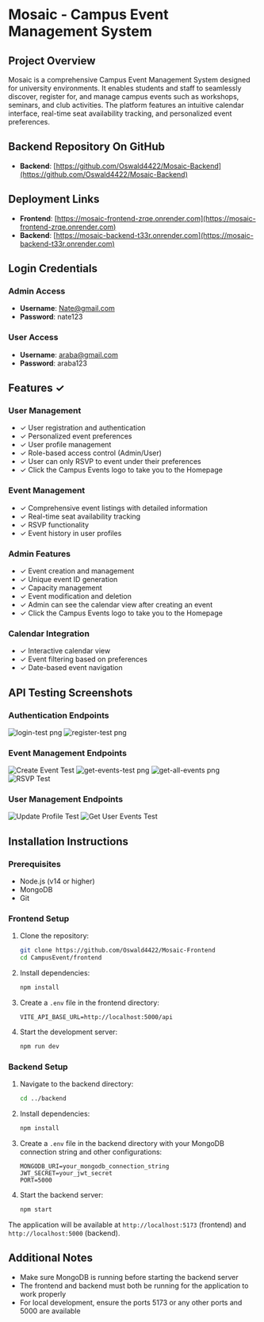 # Mosaic - Campus Event Management System

## Project Overview
Mosaic is a comprehensive Campus Event Management System designed for university environments. It enables students and staff to seamlessly discover, register for, and manage campus events such as workshops, seminars, and club activities. The platform features an intuitive calendar interface, real-time seat availability tracking, and personalized event preferences.

## Backend Repository On GitHub
- **Backend**: [https://github.com/Oswald4422/Mosaic-Backend](https://github.com/Oswald4422/Mosaic-Backend)



## Deployment Links
- **Frontend**: [https://mosaic-frontend-zrqe.onrender.com](https://mosaic-frontend-zrqe.onrender.com)
- **Backend**: [https://mosaic-backend-t33r.onrender.com](https://mosaic-backend-t33r.onrender.com)

## Login Credentials

### Admin Access
- **Username**: Nate@gmail.com
- **Password**: nate123

### User Access
- **Username**: araba@gmail.com
- **Password**: araba123




## Features ✓

### User Management
- ✓ User registration and authentication
- ✓ Personalized event preferences
- ✓ User profile management
- ✓ Role-based access control (Admin/User)
- ✓ User can only RSVP to event under their preferences
- ✓ Click the Campus Events logo to take you to the Homepage

### Event Management
- ✓ Comprehensive event listings with detailed information
- ✓ Real-time seat availability tracking
- ✓ RSVP functionality
- ✓ Event history in user profiles

### Admin Features
- ✓ Event creation and management
- ✓ Unique event ID generation
- ✓ Capacity management
- ✓ Event modification and deletion
- ✓ Admin can see the calendar view after creating an event
- ✓ Click the Campus Events logo to take you to the Homepage

### Calendar Integration
- ✓ Interactive calendar view
- ✓ Event filtering based on preferences
- ✓ Date-based event navigation




## API Testing Screenshots

### Authentication Endpoints
![login-test png](https://github.com/user-attachments/assets/588d513c-d45e-4b2e-bb18-7c55c4b833ec)
![register-test png](https://github.com/user-attachments/assets/977d236b-2106-442c-a8cd-d6ea617855b1)


### Event Management Endpoints
![Create Event Test](./public/images/api-tests/create-event-test.png)
![get-events-test png](https://github.com/user-attachments/assets/4e84d577-7fcf-4492-acf7-ad958ba01f23)
![get-all-events png](https://github.com/user-attachments/assets/de3cb870-0474-4c76-b182-d86f9e2defce)
![RSVP Test](./public/images/api-tests/rsvp-test.png)

### User Management Endpoints
![Update Profile Test](./public/images/api-tests/update-profile-test.png)
![Get User Events Test](./public/images/api-tests/user-events-test.png)




## Installation Instructions
### Prerequisites
- Node.js (v14 or higher)
- MongoDB
- Git

### Frontend Setup
1. Clone the repository:
   ```bash
   git clone https://github.com/Oswald4422/Mosaic-Frontend
   cd CampusEvent/frontend
   ```

2. Install dependencies:
   ```bash
   npm install
   ```

3. Create a `.env` file in the frontend directory:
   ```
   VITE_API_BASE_URL=http://localhost:5000/api
   ```

4. Start the development server:
   ```bash
   npm run dev
   ```


### Backend Setup
1. Navigate to the backend directory:
   ```bash
   cd ../backend
   ```

2. Install dependencies:
   ```bash
   npm install
   ```

3. Create a `.env` file in the backend directory with your MongoDB connection string and other configurations:
   ```
   MONGODB_URI=your_mongodb_connection_string
   JWT_SECRET=your_jwt_secret
   PORT=5000
   ```

4. Start the backend server:
   ```bash
   npm start
   ```

The application will be available at `http://localhost:5173` (frontend) and `http://localhost:5000` (backend).

## Additional Notes
- Make sure MongoDB is running before starting the backend server
- The frontend and backend must both be running for the application to work properly
- For local development, ensure the ports 5173 or any other ports and 5000 are available
